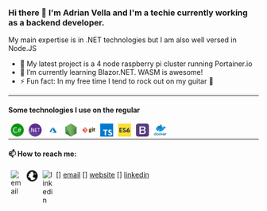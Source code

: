 ### Hi there 👋 I'm Adrian Vella and I'm a techie currently working as a backend developer.

My main expertise is in .NET technologies but I am also well versed in Node.JS
<br/>
- 🎉 My latest project is a 4 node raspberry pi cluster running Portainer.io
- 👔 I’m currently learning Blazor.NET. WASM is awesome!
- ⚡ Fun fact: In my free time I tend to rock out on my guitar 🎸

---

#### Some technologies I use on the regular
<img style="padding:0px 5px;" align="left" alt="csharp" width="26px" src="https://raw.githubusercontent.com/github/explore/80688e429a7d4ef2fca1e82350fe8e3517d3494d/topics/csharp/csharp.png" />
<img style="padding:0px 5px;" align="left" alt="dotnet" width="26px" src="https://raw.githubusercontent.com/github/explore/93d8a67084f94b2a444e510199a6e7622e5b09a3/topics/dotnet/dotnet.png" />
<img style="padding:0px 5px;" align="left" alt="dotnet" width="26px" src="https://raw.githubusercontent.com/github/explore/80688e429a7d4ef2fca1e82350fe8e3517d3494d/topics/azure/azure.png" />
<img style="padding:0px 5px;" align="left" alt="node.js" width="26px" src="https://raw.githubusercontent.com/github/explore/80688e429a7d4ef2fca1e82350fe8e3517d3494d/topics/nodejs/nodejs.png" />
<img style="padding:0px 5px;" align="left" alt="git" width="26px" src="https://raw.githubusercontent.com/github/explore/80688e429a7d4ef2fca1e82350fe8e3517d3494d/topics/git/git.png" />
<img style="padding:0px 5px;" align="left" alt="typescript" width="26px" src="https://raw.githubusercontent.com/github/explore/80688e429a7d4ef2fca1e82350fe8e3517d3494d/topics/typescript/typescript.png" />
<img style="padding:0px 5px;" align="left" alt="js es6" width="26px" src="https://raw.githubusercontent.com/github/explore/80688e429a7d4ef2fca1e82350fe8e3517d3494d/topics/es6/es6.png" />
<img style="padding:0px 5px;" align="left" alt="bootstrap" width="26px" src="https://raw.githubusercontent.com/github/explore/80688e429a7d4ef2fca1e82350fe8e3517d3494d/topics/bootstrap/bootstrap.png" />
<img style="padding:0px 5px;" align="left" alt="bootstrap" width="26px" src="https://raw.githubusercontent.com/github/explore/80688e429a7d4ef2fca1e82350fe8e3517d3494d/topics/docker/docker.png" />

<br/>

---

#### 📫 How to reach me:
[<img align="left" alt="email" width="22px" style="padding:0px 5px;" src="https://cdn.jsdelivr.net/npm/simple-icons@3.4.1/icons/microsoftoutlook.svg" />] [email]
[<img align="left" alt="adrianvella.com" width="22px" style="padding:0px 5px;" src="https://raw.githubusercontent.com/iconic/open-iconic/master/svg/globe.svg" />] [website]
[<img align="left" alt="linkedin" width="22px" style="padding:0px 5px;" src="https://cdn.jsdelivr.net/npm/simple-icons@3.4.1/icons/linkedin.svg" />] [linkedin]


[website]: http://adrianvella.com
[linkedin]: https://linkedin.com/in/adrianvellamlt
[email]: mailto:adrian.vella@outlook.com?subject=Hey%21%20Let%27s%20chat
